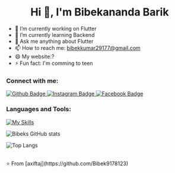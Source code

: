  <h1 align="center">Hi 👋, I'm Bibekananda Barik</h1>

- 🔭 I’m currently working on Flutter
- 🌱 I’m currently learning Backend
- 💬 Ask me anything about Flutter 
- 📫 How to reach me: bibekkumar29177@gmail.com
- 😄 My website:?
- ⚡ Fun fact: I'm comming to teen
  
### Connect with me:
<div id="badges">
  <a href="https://github.com/Bibek9178123/">
    <img src="https://img.shields.io/badge/Github-white?style=for-the-badge&logo=Github&logoColor=black" alt="Github Badge"/>
  </a>
   <a href="https://www.instagram.com/styloboybibek">
    <img src="https://img.shields.io/badge/Instagram-purple?style=for-the-badge&logo=instagram&logoColor=white" alt="Instagram Badge"/>
  </a>
   <a href="https://www.facebook.com/share/34McsBXadKS2iB6B/?mibextid=qi2Omg">
    <img src="https://img.shields.io/badge/Facebook-blue?style=for-the-badge&logo=facebook&logoColor=white" alt="Facebook Badge"/>
  </a>
</div>

### Languages and Tools:
[![My Skills](https://skillicons.dev/icons?i=java,html,js,nodejs,react,github,git,css,aws,c,mongodb&perline=5)](https://skillicons.dev)

![Bibeks GitHub stats](https://github-readme-stats.vercel.app/api?username=Bibek9178123&show_icons=true&theme=dark)

![Top Langs](https://github-readme-stats.vercel.app/api/top-langs/?username=Bibek9178123&theme=dark)


<br>
⭐️ From [axiftaj](https://github.com/Bibek9178123)
